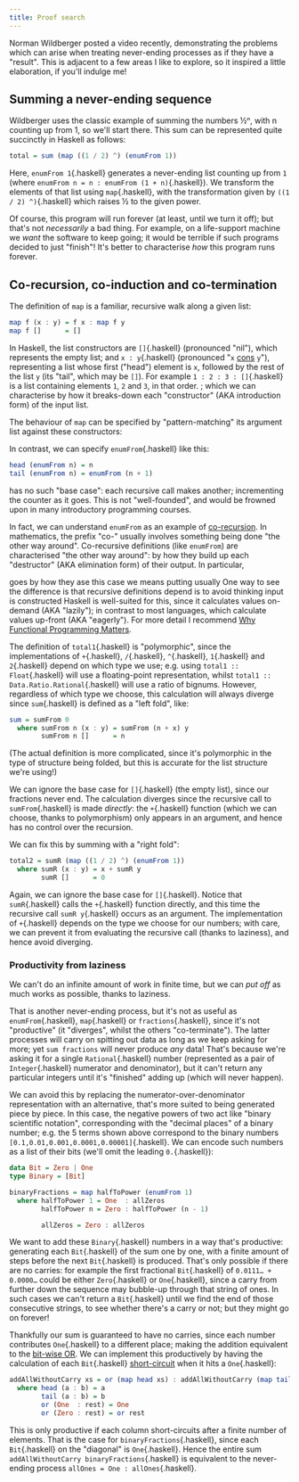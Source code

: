 ```yaml
---
title: Proof search
---
```


Norman Wildberger posted a video recently, demonstrating the problems which can
arise when treating never-ending processes as if they have a "result". This is
adjacent to a few areas I like to explore, so it inspired a little elaboration,
if you'll indulge me!

## Summing a never-ending sequence ##

Wildberger uses the classic example of summing the numbers ½ⁿ, with n counting
up from 1, so we'll start there. This sum can be represented quite succinctly in
Haskell as follows:

```haskell
total = sum (map ((1 / 2) ^) (enumFrom 1))
```

Here, `enumFrom 1`{.haskell} generates a never-ending list counting up from `1`
(where `enumFrom n = n : enumFrom (1 + n)`{.haskell}). We transform the elements
of that list using `map`{.haskell}, with the transformation given by
`((1 / 2) ^)`{.haskell} which raises ½ to the given power.

Of course, this program will run forever (at least, until we turn it off); but
that's not *necessarily* a bad thing. For example, on a life-support machine we
*want* the software to keep going; it would be terrible if such programs decided
to just "finish"! It's better to characterise *how* this program runs forever.

## Co-recursion, co-induction and co-termination ##

The definition of `map` is a familiar, recursive walk along a given list:

```haskell
map f (x : y) = f x : map f y
map f []      = []
```

In Haskell, the list constructors are `[]`{.haskell}
(pronounced "nil"), which represents the empty list; and `x : y`{.haskell}
(pronounced "`x` [cons](https://en.wikipedia.org/wiki/Cons#Lists) `y`"),
representing a list whose first ("head") element is `x`, followed by the rest of
the list `y` (its "tail", which may be `[]`). For example
`1 : 2 : 3 : []`{.haskell} is a list containing elements `1`, `2` and `3`, in
that order.
; which
we can characterise by how it breaks-down each "constructor" (AKA introduction
form) of the input list.

The behaviour of `map` can be specified by "pattern-matching" its argument list
against these constructors:


In contrast, we can specify `enumFrom`{.haskell} like this:

```haskell
head (enumFrom n) = n
tail (enumFrom n) = enumFrom (n + 1)
```

has no such "base case": each recursive call
makes another; incrementing the counter as it goes. This is not "well-founded",
and would be frowned upon in many introductory programming courses.

In fact, we can understand `enumFrom` as an example of
[co-recursion](https://en.wikipedia.org/wiki/Corecursion). In mathematics, the
prefix "co-" usually involves something being done "the other way around". Co-recursive
definitions (like `enumFrom`) are characterised "the other way around": by how
they build up each "destructor" (AKA elimination form) of their output. In
particular,




goes by how they ase this case we  means putting usually One way to see the difference is that recursive definitions depend  is to avoid thinking input is constructed Haskell is
well-suited for this, since it calculates values on-demand (AKA "lazily"); in
contrast to most languages, which calculate values up-front (AKA
"eagerly"). For more detail I recommend [Why Functional Programming
Matters](https://www.researchgate.net/publication/2452204_Why_Functional_Programming_Matters).



The definition of `total1`{.haskell} is "polymorphic", since the implementations
of `+`{.haskell}, `/`{.haskell}, `^`{.haskell}, `1`{.haskell} and `2`{.haskell}
depend on which type we use; e.g. using `total1 :: Float`{.haskell} will use a
floating-point representation, whilst `total1 :: Data.Ratio.Rational`{.haskell}
will use a ratio of bignums. However, regardless of which type we choose, this
calculation will always diverge since `sum`{.haskell} is defined as a "left
fold", like:

```haskell
sum = sumFrom 0
  where sumFrom n (x : y) = sumFrom (n + x) y
        sumFrom n []      = n
```

(The actual definition is more complicated, since it's polymorphic in the type
of structure being folded, but this is accurate for the list structure we're
using!)

We can ignore the base case for `[]`{.haskell} (the empty list), since our
fractions never end. The calculation diverges since the recursive call to
`sumFrom`{.haskell} is made *directly*: the `+`{.haskell} function (which we can
choose, thanks to polymorphism) only appears in an argument, and hence has no
control over the recursion.

We can fix this by summing with a "right fold":

```haskell
total2 = sumR (map ((1 / 2) ^) (enumFrom 1))
  where sumR (x : y) = x + sumR y
        sumR []      = 0
```

Again, we can ignore the base case for `[]`{.haskell}. Notice that
`sumR`{.haskell} calls the `+`{.haskell} function directly, and this time the
recursive call `sumR y`{.haskell} occurs as an argument. The implementation of
`+`{.haskell} depends on the type we choose for our numbers; with care, we can
prevent it from evaluating the recursive call (thanks to laziness), and hence
avoid diverging.

### Productivity from laziness ###

We can't do an infinite amount of work in finite time, but we can *put off* as
much works as possible, thanks to laziness.

That is another never-ending
process, but it's not as useful as `enumFrom`{.haskell}, `map`{.haskell} or
`fractions`{.haskell}, since it's not "productive" (it "diverges", whilst the
others "co-terminate"). The latter processes will carry on spitting out data as
long as we keep asking for more; yet `sum fractions` will never produce *any*
data! That's because we're asking it for a single `Rational`{.haskell} number
(represented as a pair of `Integer`{.haskell} numerator and denominator), but it
can't return any particular integers until it's "finished" adding up (which will
never happen).

We can avoid this by replacing the numerator-over-denominator representation
with an alternative, that's more suited to being generated piece by piece. In
this case, the negative powers of two act like "binary scientific notation",
corresponding with the "decimal places" of a binary number; e.g. the 5 terms
shown above correspond to the binary numbers
`[0.1,0.01,0.001,0.0001,0.00001]`{.haskell}. We can encode such numbers as a
list of their bits (we'll omit the leading `0.`{.haskell}):

```haskell
data Bit = Zero | One
type Binary = [Bit]

binaryFractions = map halfToPower (enumFrom 1)
  where halfToPower 1 = One  : allZeros
        halfToPower n = Zero : halfToPower (n - 1)

        allZeros = Zero : allZeros
```

We want to add these `Binary`{.haskell} numbers in a way that's productive:
generating each `Bit`{.haskell} of the sum one by one, with a finite amount of
steps before the next `Bit`{.haskell} is produced. That's only possible if there
are no carries: for example the first fractional `Bit`{.haskell} of
`0.0111… + 0.0000…` could be either `Zero`{.haskell} or `One`{.haskell}, since a
carry from further down the sequence may bubble-up through that string of ones.
In such cases we can't return a `Bit`{.haskell} until we find the end of those
consecutive strings, to see whether there's a carry or not; but they might go on
forever!

Thankfully our sum is guaranteed to have no carries, since each number
contributes `One`{.haskell} to a different place; making the addition
equivalent to the [bit-wise
OR](https://en.wikipedia.org/wiki/Bitwise_operation#OR). We can implement this
productively by having the calculation of each `Bit`{.haskell}
[short-circuit](https://en.wikipedia.org/wiki/Short-circuit_evaluation) when it
hits a `One`{.haskell}:

```haskell
addAllWithoutCarry xs = or (map head xs) : addAllWithoutCarry (map tail xs)
  where head (a : b) = a
        tail (a : b) = b
        or (One  : rest) = One
        or (Zero : rest) = or rest
```

This is only productive if each column short-circuits after a finite number of
elements. That is the case for `binaryFractions`{.haskell}, since each
`Bit`{.haskell} on the "diagonal" is `One`{.haskell}. Hence the entire sum
`addAllWithoutCarry binaryFractions`{.haskell} is equivalent to the never-ending
process `allOnes = One : allOnes`{.haskell}.

